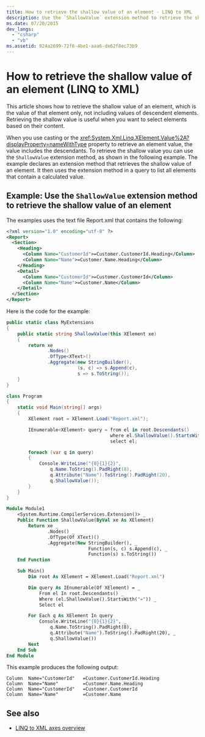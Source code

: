 ```yaml
---
title: How to retrieve the shallow value of an element - LINQ to XML
description: Use the `ShallowValue` extension method to retrieve the shallow value of an element. The shallow value is the value of that element only; that is, it doesn't include the values of descendant elements.
ms.date: 07/20/2015
dev_langs:
  - "csharp"
  - "vb"
ms.assetid: 924a2699-72f6-4be1-aaa6-de62f8ec73b9
---
```

# How to retrieve the shallow value of an element (LINQ to XML)

This article shows how to retrieve the shallow value of an element, which is the value of that element only, not including values of descendent elements. Retrieving the shallow value is useful when you want to select elements based on their content.

When you use casting or the <xref:System.Xml.Linq.XElement.Value%2A?displayProperty=nameWithType> property to retrieve an element value, the value includes the descendants. To retrieve the shallow value you can use the `ShallowValue` extension method, as shown in the following example. The example declares an extension method that retrieves the shallow value of an element. It then uses the extension method in a query to list all elements that contain a calculated value.

## Example: Use the `ShallowValue` extension method to retrieve the shallow value of an element

The examples uses the text file Report.xml that contains the following:

```xml
<?xml version="1.0" encoding="utf-8" ?>
<Report>
  <Section>
    <Heading>
      <Column Name="CustomerId">=Customer.CustomerId.Heading</Column>
      <Column Name="Name">=Customer.Name.Heading</Column>
    </Heading>
    <Detail>
      <Column Name="CustomerId">=Customer.CustomerId</Column>
      <Column Name="Name">=Customer.Name</Column>
    </Detail>
  </Section>
</Report>
```

Here is the code for the example:

```csharp
public static class MyExtensions
{
    public static string ShallowValue(this XElement xe)
    {
        return xe
               .Nodes()
               .OfType<XText>()
               .Aggregate(new StringBuilder(),
                          (s, c) => s.Append(c),
                          s => s.ToString());
    }
}

class Program
{
    static void Main(string[] args)
    {
        XElement root = XElement.Load("Report.xml");

        IEnumerable<XElement> query = from el in root.Descendants()
                                      where el.ShallowValue().StartsWith("=")
                                      select el;

        foreach (var q in query)
        {
            Console.WriteLine("{0}{1}{2}",
                q.Name.ToString().PadRight(8),
                q.Attribute("Name").ToString().PadRight(20),
                q.ShallowValue());
        }
    }
}
```

```vb
Module Module1
    <System.Runtime.CompilerServices.Extension()> _
    Public Function ShallowValue(ByVal xe As XElement)
        Return xe _
               .Nodes() _
               .OfType(Of XText)() _
               .Aggregate(New StringBuilder(), _
                              Function(s, c) s.Append(c), _
                              Function(s) s.ToString())
    End Function

    Sub Main()
        Dim root As XElement = XElement.Load("Report.xml")

        Dim query As IEnumerable(Of XElement) = _
            From el In root.Descendants() _
            Where (el.ShallowValue().StartsWith("=")) _
            Select el

        For Each q As XElement In query
            Console.WriteLine("{0}{1}{2}", _
                q.Name.ToString().PadRight(8), _
                q.Attribute("Name").ToString().PadRight(20), _
                q.ShallowValue())
        Next
    End Sub
End Module
```

This example produces the following output:

```output
Column  Name="CustomerId"   =Customer.CustomerId.Heading
Column  Name="Name"         =Customer.Name.Heading
Column  Name="CustomerId"   =Customer.CustomerId
Column  Name="Name"         =Customer.Name
```

## See also

- [LINQ to XML axes overview](linq-xml-axes-overview.md)
